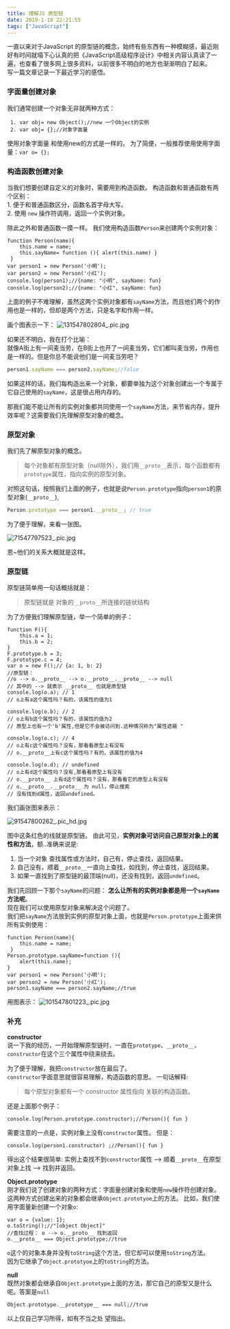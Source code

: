 ```yaml
---
title: 理解JS 原型链
date: 2019-1-18 22:21:55
tags: ["JavaScript"]
---
```


一直以来对于JavaScript 的原型链的概念，始终有些东西有一种模糊感，最近刚好有时间就塌下心认真的把《JavaScript高级程序设计》中相关内容认真读了一遍，也查看了很多网上很多资料，以前很多不明白的地方也渐渐明白了起来。    
写一篇文章记录一下最近学习的感悟。
### 字面量创建对象
我们通常创建一个对象无非就两种方式：
```
 1. var obj= new Object();//new 一个Object的实例
 2. var obj= {};//对象字面量
```
使用对象字面量 和使用new的方式是一样的。
为了简便，一般推荐使用使用字面量：`var o= {};`

### 构造函数创建对象
当我们想要创建自定义的对象时，需要用到构造函数。
构造函数和普通函数有两个区别：    
    1. 便于和普通函数区分，函数名首字母大写。    
    2. 使用 `new` 操作符调用，返回一个实例对象。    

除此之外和普通函数一摸一样。
我们使用构造函数`Person`来创建两个实例对象：
```
function Person(name){
    this.name = name;
    this.sayName= function (){ alert(this.name) }
 }
var person1 = new Person('小明');
var person2 = new Person('小红');
console.log(person1);//{name: "小明", sayName: fun}
console.log(person2);//{name: "小红", sayName: fun}
```
上面的例子不难理解，虽然这两个实例对象都有`sayName`方法，而且他们两个的作用也是一样的，但却是两个方法，只是名字和作用一样。    

画个图表示一下：
![131547802804_.pic.jpg](http://upload-images.jianshu.io/upload_images/7072486-e6a1cb2af9592327?imageMogr2/auto-orient/strip%7CimageView2/2/w/1240)


如果还不明白，我在打个比喻：    
就像A街上有一间麦当劳，在B街上也开了一间麦当劳，它们都叫麦当劳，作用也是一样的。但是你总不能说他们是一间麦当劳吧？

```JavaScript
person1.sayName === person2.sayName;//false
```
如果这样的话，我们每构造出来一个对象，都要单独为这个对象创建出一个专属于它自己使用的`sayName`，这是很占用内存的。  

那我们能不能让所有的实例对象都共同使用一个`sayName`方法，来节省内存，提升效率呢？这需要我们先理解原型对象的概念。
###  原型对象
我们先了解原型对象的概念。
> 每个对象都有原型对象（null除外），我们用`__proto__`表示，每个函数都有`prototype`属性，指向实例的原型对象。

对照这句话，按照我们上面的例子，也就是说`Person.prototype`指向`person1`的原型对象(`__proto__`),
```JavaScript
Person.prototype === person1.__proto__; // true
```
为了便于理解，来看一张图。

![71547797523_.pic.jpg](http://upload-images.jianshu.io/upload_images/7072486-f2e5ab0014367d09?imageMogr2/auto-orient/strip%7CimageView2/2/w/1240)


恩~他们的关系大概就是这样。

### 原型链
原型链简单用一句话概括就是：
> 原型链就是 对象的`__proto__`所连接的链状结构

为了方便我们理解原型链，举一个简单的例子：
```
function F(){
    this.a = 1;
    this.b = 2;
}
F.prototype.b = 3;
F.prototype.c = 4;
var o = new F();// {a: 1, b: 2}
//原型链：
//o --> o.__proto__ --> o.__proto__.__proto__ --> null
// 其中的 --> 就表示 __proto__ 也就是原型链
console.log(o.a); // 1
// o上有a这个属性吗？有的，该属性的值为1

console.log(o.b); // 2
// o上有b这个属性吗？有的，该属性的值为2
// 原型上也有一个'b'属性,但是它不会被访问到.这种情况称为"属性遮蔽 "

console.log(o.c); // 4
// o上有c这个属性吗？没有，那看看原型上有没有
// o.__proto__上有c这个属性吗？有的，该属性的值为4

console.log(o.d); // undefined
// o上有d这个属性吗？没有,那看看原型上有没有
// o.__proto__ 上有d这个属性吗？没有，那看看它的原型上有没有
// o.__proto__.__proto__ 为 null，停止搜索
// 没有找到d属性，返回undefined。
```
我们画张图来表示：

![91547800262_.pic_hd.jpg](http://upload-images.jianshu.io/upload_images/7072486-95ee1c64fb5b51e0?imageMogr2/auto-orient/strip%7CimageView2/2/w/1240)



图中这条红色的线就是原型链。
由此可见，**实例对象可访问自己原型对象上的属性和方法**，额..准确来说是:
1. 当一个对象 查找属性或方法时，自己有，停止查找，返回结果。
2. 自己没有，顺着`__proto__`一直向上查找，如找到，停止查找，返回结果。
3. 如果一直找到了原型链的最顶端(null)，还没有找到，返回`undefined`。

我们先回顾一下那个`sayName`的问题：
**怎么让所有的实例对象都是用一个`sayName`方法呢**。    
现在我们可以使用原型对象来解决这个问题了。    
我们把`sayName`方法放到实例的原型对象上面，也就是`Person.prototype`上面来供所有实例使用：
```
function Person(name){
    this.name = name;
 }
Person.prototype.sayName=function (){
    alert(this.name);
}
var person1 = new Person('小明');
var person2 = new Person('小红');
person1.sayName === person2.sayName;//true
```
用图表示：
![101547801223_.pic.jpg](http://upload-images.jianshu.io/upload_images/7072486-f4d5c032a9b2b20f?imageMogr2/auto-orient/strip%7CimageView2/2/w/1240)

### 补充    
**constructor**    
说一下我的经历，一开始理解原型链时，一直在`prototype`、`__proto__`、`constructor`在这个三个属性中绕来绕去。

为了便于理解，我把`constructor`放在最后了。    
`constructor`字面意思就很容易理解，构造函数的意思。
一句话解释:
> 每个原型对象都有一个 constructor 属性指向 关联的构造函数。

还是上面那个例子：
```
console.log(Person.prototype.constructor);//Person(){ fun }
```
需要注意的一点是，实例对象上没有`constructor`属性。
但是：
```
console.log(person1.constructor) ;//Person(){ fun }
```
得出这个结果很简单:
实例上查找不到`constructor`属性 --> 顺着`__proto__`在原型对象上找 --> 找到并返回。

**Object.prototype**    
刚才我们说了创建对象的两种方式：字面量创建对象和使用`new`操作符创建对象。    
这两种方式创建出来的对象都会继承`Object.prototyoe`上的方法。
比如，我们使用字面量新创建一个对象`o`:
```
var o = {value: 1};
o.toString();//"[object Object]"
//查找过程： o --> o.__proto__ 找到返回
o.__proto__ === Object.prototype;//true
```
`o`这个的对象本身并没有`toString`这个方法，但它却可以使用`toString`方法。    
因为它继承了`Object.prototyoe`上的`toString`的方法。

**null**    
既然对象都会继承自`Object.prototype`上面的方法，那它自己的原型又是什么呢。答案是`null`
```
Object.prototype.__prototype__ === null;//true
```

以上仅自己学习所得，如有不当之处 望指出。